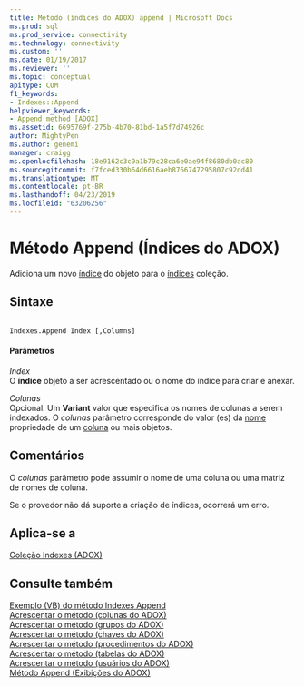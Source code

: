 ```yaml
---
title: Método (índices do ADOX) append | Microsoft Docs
ms.prod: sql
ms.prod_service: connectivity
ms.technology: connectivity
ms.custom: ''
ms.date: 01/19/2017
ms.reviewer: ''
ms.topic: conceptual
apitype: COM
f1_keywords:
- Indexes::Append
helpviewer_keywords:
- Append method [ADOX]
ms.assetid: 6695769f-275b-4b70-81bd-1a5f7d74926c
author: MightyPen
ms.author: genemi
manager: craigg
ms.openlocfilehash: 18e9162c3c9a1b79c28ca6e0ae94f8680db0ac80
ms.sourcegitcommit: f7fced330b64d6616aeb8766747295807c92dd41
ms.translationtype: MT
ms.contentlocale: pt-BR
ms.lasthandoff: 04/23/2019
ms.locfileid: "63206256"
---
```

# <a name="append-method-adox-indexes"></a>Método Append (Índices do ADOX)
Adiciona um novo [índice](../../../ado/reference/adox-api/index-object-adox.md) do objeto para o [índices](../../../ado/reference/adox-api/indexes-collection-adox.md) coleção.  
  
## <a name="syntax"></a>Sintaxe  
  
```  
  
Indexes.Append Index [,Columns]  
```  
  
#### <a name="parameters"></a>Parâmetros  
 *Index*  
 O **índice** objeto a ser acrescentado ou o nome do índice para criar e anexar.  
  
 *Colunas*  
 Opcional. Um **Variant** valor que especifica os nomes de colunas a serem indexados. O *colunas* parâmetro corresponde do valor (es) da [nome](../../../ado/reference/adox-api/name-property-adox.md) propriedade de um [coluna](../../../ado/reference/adox-api/column-object-adox.md) ou mais objetos.  
  
## <a name="remarks"></a>Comentários  
 O *colunas* parâmetro pode assumir o nome de uma coluna ou uma matriz de nomes de coluna.  
  
 Se o provedor não dá suporte a criação de índices, ocorrerá um erro.  
  
## <a name="applies-to"></a>Aplica-se a  
 [Coleção Indexes (ADOX)](../../../ado/reference/adox-api/indexes-collection-adox.md)  
  
## <a name="see-also"></a>Consulte também  
 [Exemplo (VB) do método Indexes Append](../../../ado/reference/adox-api/indexes-append-method-example-vb.md)   
 [Acrescentar o método (colunas do ADOX)](../../../ado/reference/adox-api/append-method-adox-columns.md)   
 [Acrescentar o método (grupos do ADOX)](../../../ado/reference/adox-api/append-method-adox-groups.md)   
 [Acrescentar o método (chaves do ADOX)](../../../ado/reference/adox-api/append-method-adox-keys.md)   
 [Acrescentar o método (procedimentos do ADOX)](../../../ado/reference/adox-api/append-method-adox-procedures.md)   
 [Acrescentar o método (tabelas do ADOX)](../../../ado/reference/adox-api/append-method-adox-tables.md)   
 [Acrescentar o método (usuários do ADOX)](../../../ado/reference/adox-api/append-method-adox-users.md)   
 [Método Append (Exibições do ADOX)](../../../ado/reference/adox-api/append-method-adox-views.md)
